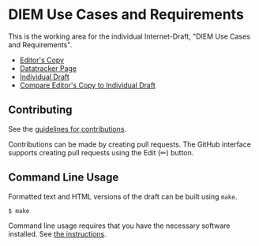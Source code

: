 <!-- regenerate: on (set to off if you edit this file) -->

# DIEM Use Cases and Requirements

This is the working area for the individual Internet-Draft, "DIEM Use Cases and Requirements".

* [Editor's Copy](https://felixlinker.github.io/diem-requirements/#go.draft-linker-diem-requirements.html)
* [Datatracker Page](https://datatracker.ietf.org/doc/draft-linker-diem-requirements)
* [Individual Draft](https://datatracker.ietf.org/doc/html/draft-linker-diem-requirements)
* [Compare Editor's Copy to Individual Draft](https://felixlinker.github.io/diem-requirements/#go.draft-linker-diem-requirements.diff)


## Contributing

See the
[guidelines for contributions](https://github.com/felixlinker/diem-requirements/blob/main/CONTRIBUTING.md).

Contributions can be made by creating pull requests.
The GitHub interface supports creating pull requests using the Edit (✏) button.


## Command Line Usage

Formatted text and HTML versions of the draft can be built using `make`.

```sh
$ make
```

Command line usage requires that you have the necessary software installed.  See
[the instructions](https://github.com/martinthomson/i-d-template/blob/main/doc/SETUP.md).

